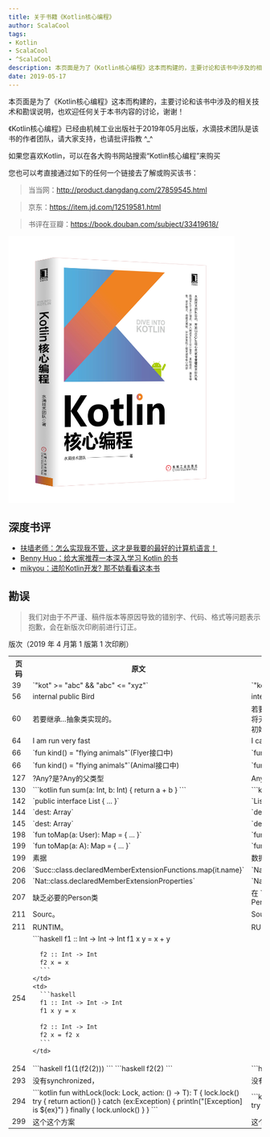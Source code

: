 ```yaml
---
title: 关于书籍《Kotlin核心编程》
author: ScalaCool
tags:
- Kotlin
- ScalaCool
- ^ScalaCool
description: 本页面是为了《Kotlin核心编程》这本而构建的，主要讨论和该书中涉及的相关技术和勘误说明，也欢迎任何关于本书内容的讨论，谢谢！
date: 2019-05-17
---
```


本页面是为了《Kotlin核心编程》这本而构建的，主要讨论和该书中涉及的相关技术和勘误说明，也欢迎任何关于本书内容的讨论，谢谢！

《Kotlin核心编程》已经由机械工业出版社于2019年05月出版，水滴技术团队是该书的作者团队，请大家支持，也请批评指教 ^_^

如果您喜欢Kotlin，可以在各大购书网站搜索“Kotlin核心编程”来购买

您也可以考直接通过如下的任何一个链接去了解或购买该书：

> 当当网：http://product.dangdang.com/27859545.html

> 京东：https://item.jd.com/12519581.html

> 书评在豆瓣：https://book.douban.com/subject/33419618/

<img src="/images/2019/05/dive-into-kotlin.jpg" width="450" />

## 深度书评

- [扶墙老师：怎么实现我不管，这才是我要的最好的计算机语言！](https://afoo.me/posts/2019-05-19-more_than_CS_languages.html)
- [Benny Huo：给大家推荐一本深入学习 Kotlin 的书](https://mp.weixin.qq.com/s?timestamp=1561611881&src=3&ver=1&signature=KqrkjFM5Nv-*xWjn1WnsMGhPVt1ZR*ZVyMJqtOPxVEojn-2*YhrcE0U3*RbCK3An9nHJocQ81hYzTvT9EpAMAbTfxutAykMJHtZ6vvgjRztY3Q*ucINQywIkFx3e6Mhova7z9rTJlLckO3DeE26miHNktrXmx*Sbetmf9pPCgjs=)
- [mikyou：进阶Kotlin开发? 那不妨看看这本书](https://mp.weixin.qq.com/s?timestamp=1561611923&src=3&ver=1&signature=KqrkjFM5Nv-*xWjn1WnsMHvzHM71Anqk9IVzN07WFD9CTLalVoqnvDQyPGQJguaT-2kp4*ZQf9t2r6OAGeOQLR2JldHTlG*HnSr3646UYAWl10ZcVaEpy*K8n-53oMHpKIBVYH-vbzKezYQC---YXov7V1is9W8I5v5I2VeOnuY=)


## 勘误

> 我们对由于不严谨、稿件版本等原因导致的错别字、代码、格式等问题表示抱歉，会在新版次印刷前进行订正。

版次（2019 年 4 月第 1 版第 1 次印刷）

<table>
  <tr>
    <th>页码</th>
    <th>原文</th>
    <th>改为</th>
  </tr>
  <tr>
    <td>39</td>
    <td>`"kot" >= "abc" && "abc" <= "xyz"`</td>
    <td>`"kot" >= "abc" && "kot" <= "xyz"`</td>
  </tr>
  <tr>
    <td>56</td>
    <td>internal public Bird</td>
    <td>internal class Bird</td>
  </tr>
  <tr>
    <td>60</td>
    <td>若要继承...抽象类实现的。</td>
    <td>若要继承该类则需要将子类定义在同一个文件中，其他文件中的类将无法继承这个类。但这种方式有一定的局限性，即密封类不能被初始化，因为它背后是基于一个抽象类实现的。</td>
  </tr>
  <tr>
    <td>64</td>
    <td>I am run very fast</td>
    <td>I can run very fast</td>
  </tr>
  <tr>
    <td>66</td>
    <td>`fun kind() = "flying animals"`(Flyer接口中)</td>
    <td>`fun kind() = "[Flyer] flying animals"`</td>
  </tr>
  <tr>
    <td>66</td>
    <td>`fun kind() = "flying animals"`(Animal接口中)</td>
    <td>`fun kind() = "[Animal] flying animals"`</td>
  </tr>
  <tr>
    <td>127</td>
    <td>?Any?是?Any的父类型</td>
    <td>Any?是Any的父类型</td>
  </tr>
  <tr>
    <td>130</td>
    <td>
      ```kotlin
      fun sum(a: Int, b: Int) {
          return a + b
      }
      ```
    </td>
    <td>
      ```kotlin
      fun sum(a: Int, b: Int): Int {
          return a + b
      }
      ```
    </td>
  </tr>
  <tr>
    <td>142</td>
    <td>`public interface List<? extends T> { ... }`</td>
    <td>`List<? extends Object> list = new ArrayList<String>();`</td>
  </tr>
  <tr>
    <td>144</td>
    <td>
      `dest: Array<Double>`
    </td>
    <td>
      `dest: Array<Double?>`
    </td>
  </tr>
  <tr>
    <td>145</td>
    <td>
      `dest: Array<T>`
    </td>
    <td>
      `dest: Array<T?>`
    </td>
  </tr>
  <tr>
    <td>198</td>
    <td>`fun toMap(a: User): Map<String, Any> = { ... }`</td>
    <td>`fun toMap(a: User): Map<String, Any> { return ... }`</td>
  </tr>
  <tr>
    <td>199</td>
    <td>`fun <A : Any> toMap(a: A): Map<String, Any?> = { ... }`</td>
    <td>`fun <A : Any> toMap(a: A): Map<String, Any?> { return ... }`</td>
  </tr>
  <tr>
    <td>199</td>
    <td>素据</td>
    <td>数据</td>
  </tr>
  <tr>
    <td>206</td>
    <td>`Succ::class.declaredMemberExtensionFunctions.map{it.name}`</td>
    <td>`Nat::class.declaredMemberExtensionFunctions.map{it.name}`</td>
  </tr>
  <tr>
    <td>206</td>
    <td>`Nat::class.declaredMemberExtensionProperties`</td>
    <td>`Nat::class.declaredMemberExtensionProperties.map{it.name}` </td>
  </tr>
  <tr>
    <td>207</td>
    <td>缺乏必要的Person类</td>
    <td>在 `KMutablePropertyShow`函数上方增加 ` data class Person(val name: String, val age: Int, var address: String)` </td>
  </tr>
  <tr>
    <td>211</td>
    <td>Sourc。</td>
    <td>Source。</td>
  </tr>
  <tr>
    <td>211</td>
    <td>RUNTIM。</td>
    <td>RUNTIME。</td>
  </tr>
  <tr>
    <td>254</td>
    <td>
      ```haskell
      f1 :: Int -> Int -> Int
      f1 x y = x + y

      f2 :: Int -> Int
      f2 x = x
      ```
    </td>
    <td>
      ```haskell
      f1 :: Int -> Int -> Int
      f1 x y = x

      f2 :: Int -> Int
      f2 x = f2 x 
      ```
    </td>
  </tr>
  <tr>
    <td>254</td>
    <td>
      ```haskell
      f1(1(f2(2)))
      ```
      ```haskell
      f2(2)
      ```
    </td>
    <td>
      ```haskell
      f1 1 (f2 2)
      ```
      ```haskell
      f2 2
      ```
    </td>
  </tr>
  <tr>
    <td>293</td>
    <td>
      没有synchronized，
    </td>
    <td>
      没有synchronized关键字，
    </td>
  </tr>
  <tr>
    <td>294</td>
    <td>
      ```kotlin
      fun <T> withLock(lock: Lock, action: () -> T): T {
          lock.lock()
          try {
              return action()
          } catch (ex:Exception) {
              println("[Exception] is ${ex}")
          } finally {
              lock.unlock()
          }
      }
      ```
    </td>
    <td>
      ```kotlin
      fun <T> withLock(lock: Lock, action: () -> T): T {
          lock.lock()
          try {
              return action()
          }  finally {
              lock.unlock()
          }
      }
      ```
    </td>
  </tr>
  <tr>
    <td>299</td>
    <td>
      这个这个方案
    </td>
    <td>
      这个方案
    </td>
  </tr>
</table>


